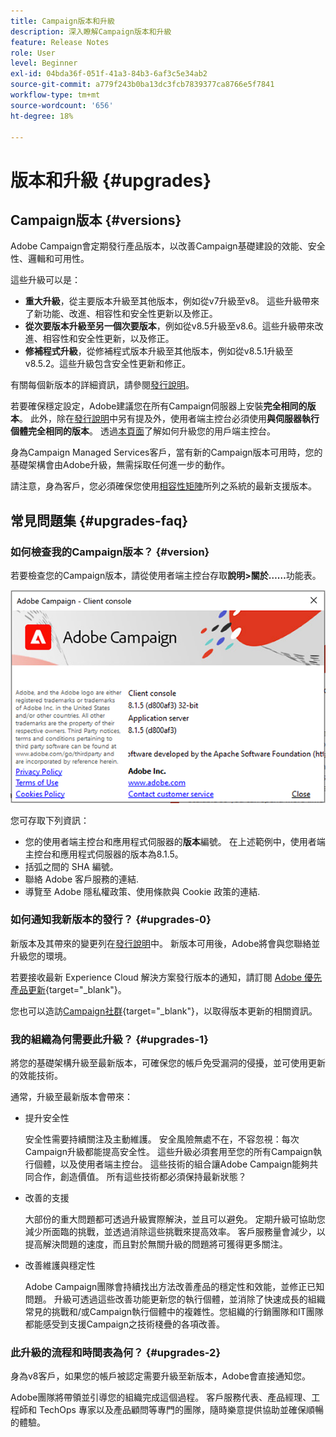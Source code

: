 ```yaml
---
title: Campaign版本和升級
description: 深入瞭解Campaign版本和升級
feature: Release Notes
role: User
level: Beginner
exl-id: 04bda36f-051f-41a3-84b3-6af3c5e34ab2
source-git-commit: a779f243b0ba13dc3fcb7839377ca8766e5f7841
workflow-type: tm+mt
source-wordcount: '656'
ht-degree: 18%

---
```


# 版本和升級 {#upgrades}

## Campaign版本 {#versions}

Adobe Campaign會定期發行產品版本，以改善Campaign基礎建設的效能、安全性、邏輯和可用性。

這些升級可以是：

* **重大升級**，從主要版本升級至其他版本，例如從v7升級至v8。 這些升級帶來了新功能、改進、相容性和安全性更新以及修正。
* **從次要版本升級至另一個次要版本**，例如從v8.5升級至v8.6。這些升級帶來改進、相容性和安全性更新，以及修正。
* **修補程式升級**，從修補程式版本升級至其他版本，例如從v8.5.1升級至v8.5.2。這些升級包含安全性更新和修正。

有關每個新版本的詳細資訊，請參閱[發行說明](release-notes.md)。

若要確保穩定設定，Adobe建議您在所有Campaign伺服器上安裝&#x200B;**完全相同的版本**。 此外，除在[發行說明](release-notes.md)中另有提及外，使用者端主控台必須使用&#x200B;**與伺服器執行個體完全相同的版本**。 透過[本頁面](../start/connect.md#upgrade-ac-console)了解如何升級您的用戶端主控台。

身為Campaign Managed Services客戶，當有新的Campaign版本可用時，您的基礎架構會由Adobe升級，無需採取任何進一步的動作。

請注意，身為客戶，您必須確保您使用[相容性矩陣](compatibility-matrix.md)所列之系統的最新支援版本。


## 常見問題集 {#upgrades-faq}

### 如何檢查我的Campaign版本？ {#version}

若要檢查您的Campaign版本，請從使用者端主控台存取&#x200B;**說明>關於……**&#x200B;功能表。

![](assets/ac-version.png)

您可存取下列資訊：

* 您的使用者端主控台和應用程式伺服器的&#x200B;**版本**&#x200B;編號。 在上述範例中，使用者端主控台和應用程式伺服器的版本為8.1.5。
* 括弧之間的 SHA 編號。
* 聯絡 Adobe 客戶服務的連結.
* 導覽至 Adobe 隱私權政策、使用條款與 Cookie 政策的連結.

### 如何通知我新版本的發行？ {#upgrades-0}

新版本及其帶來的變更列在[發行說明](release-notes.md)中。 新版本可用後，Adobe將會與您聯絡並升級您的環境。

若要接收最新 Experience Cloud 解決方案發行版本的通知，請訂閱 [Adobe 優先產品更新](https://www.adobe.com/tw/subscription/priority-product-update.html){target="_blank"}。

您也可以造訪[Campaign社群](https://experienceleaguecommunities.adobe.com/t5/custom/page/page-id/Community-TopicsPage?style=all&amp;sort=date&amp;order=desc&amp;filters=adobe-campaign-classic-community&amp;topic=Campaign+v8){target="_blank"}，以取得版本更新的相關資訊。


### 我的組織為何需要此升級？ {#upgrades-1}

將您的基礎架構升級至最新版本，可確保您的帳戶免受漏洞的侵擾，並可使用更新的效能技術。

通常，升級至最新版本會帶來：

* 提升安全性

  安全性需要持續關注及主動維護。 安全風險無處不在，不容忽視：每次Campaign升級都能提高安全性。 這些升級必須套用至您的所有Campaign執行個體，以及使用者端主控台。 這些技術的組合讓Adobe Campaign能夠共同合作，創造價值。 所有這些技術都必須保持最新狀態？

* 改善的支援

  大部份的重大問題都可透過升級實際解決，並且可以避免。 定期升級可協助您減少所面臨的挑戰，並透過消除這些挑戰來提高效率。 客戶服務量會減少，以提高解決問題的速度，而且對於無關升級的問題將可獲得更多關注。


* 改善維護與穩定性

  Adobe Campaign團隊會持續找出方法改善產品的穩定性和效能，並修正已知問題。 升級可透過這些改善功能更新您的執行個體，並消除了快速成長的組織常見的挑戰和/或Campaign執行個體中的複雜性。您組織的行銷團隊和IT團隊都能感受到支援Campaign之技術棧疊的各項改善。


### 此升級的流程和時間表為何？ {#upgrades-2}

身為v8客戶，如果您的帳戶被認定需要升級至新版本，Adobe會直接通知您。

Adobe團隊將帶領並引導您的組織完成這個過程。 客戶服務代表、產品經理、工程師和 TechOps 專家以及產品顧問等專門的團隊，隨時樂意提供協助並確保順暢的體驗。
